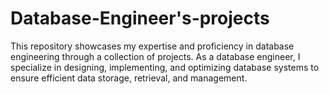 # Database-Engineer's-projects

This repository showcases my expertise and proficiency in database engineering through a collection of projects. As a database engineer, I specialize in designing, implementing, and optimizing database systems to ensure efficient data storage, retrieval, and management.
